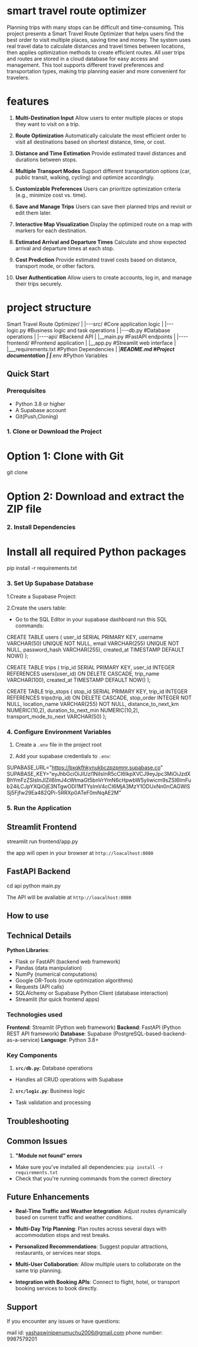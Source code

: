 # smart travel route optimizer

Planning trips with many stops can be difficult and time-consuming. This project presents a Smart Travel Route Optimizer that helps users find the best order to visit multiple places, saving time and money. The system uses real travel data to calculate distances and travel times between locations, then applies optimization methods to create efficient routes. All user trips and routes are stored in a cloud database for easy access and management. This tool supports different travel preferences and transportation types, making trip planning easier and more convenient for travelers.

# features

1. **Multi-Destination Input**
   Allow users to enter multiple places or stops they want to visit on a trip.

2. **Route Optimization**
   Automatically calculate the most efficient order to visit all destinations based on shortest distance, time, or cost.

3. **Distance and Time Estimation**
   Provide estimated travel distances and durations between stops.

4. **Multiple Transport Modes**
   Support different transportation options (car, public transit, walking, cycling) and optimize accordingly.

5. **Customizable Preferences**
   Users can prioritize optimization criteria (e.g., minimize cost vs. time).

6. **Save and Manage Trips**
   Users can save their planned trips and revisit or edit them later.

7. **Interactive Map Visualization**
   Display the optimized route on a map with markers for each destination.

8. **Estimated Arrival and Departure Times**
   Calculate and show expected arrival and departure times at each stop.

9. **Cost Prediction**
   Provide estimated travel costs based on distance, transport mode, or other factors.

10. **User Authentication**
    Allow users to create accounts, log in, and manage their trips securely.

# project structure

Smart Travel Route Optimizer/
|
|---src/           #Core application logic
|    |---logic.py  #Business logic and task
operations
|   |---db.py      #Database operations
|
|----api/          #Backend API
|    |__main.py    #FastAPI endpoints
|
|----frontend/     #Frontend application
|     |__app.py    #Streamlit web interface
|
|___requirements.txt   #Python Dependencies
|
|___README.md          #Project documentation
|
|___.env               #Python Variables


## Quick Start

### Prerequisites

- Python 3.8 or higher
- A Supabase account
- Git(Push,Cloning)

### 1. Clone or Download the Project 

# Option 1: Clone with Git
git clone <repository url>

# Option 2: Download and extract the ZIP file

### 2. Install Dependencies

# Install all required Python packages
pip install -r requirements.txt

### 3. Set Up Supabase Database

1.Create a Supabase Project:

2.Create the users table:

- Go to the SQL Editor in your supabase dashboard run this SQL commands:

CREATE TABLE users (
    user_id SERIAL PRIMARY KEY,
    username VARCHAR(50) UNIQUE NOT NULL,
    email VARCHAR(255) UNIQUE NOT NULL,
    password_hash VARCHAR(255),
    created_at TIMESTAMP DEFAULT NOW()
);

CREATE TABLE trips (
    trip_id SERIAL PRIMARY KEY,
    user_id INTEGER REFERENCES users(user_id) ON DELETE CASCADE,
    trip_name VARCHAR(100),
    created_at TIMESTAMP DEFAULT NOW()
);

CREATE TABLE trip_stops (
    stop_id SERIAL PRIMARY KEY,
    trip_id INTEGER REFERENCES trips(trip_id) ON DELETE CASCADE,
    stop_order INTEGER NOT NULL,
    location_name VARCHAR(255) NOT NULL,
    distance_to_next_km NUMERIC(10,2),
    duration_to_next_min NUMERIC(10,2),
    transport_mode_to_next VARCHAR(50)
);


### 4. Configure Environment Variables

1. Create a `.env` file in the project root

2. Add your supabase credentials to `.env`:

SUPABASE_URL="https://bxqkfhkynukbczpzpmnr.supabase.co"
SUPABASE_KEY="eyJhbGciOiJIUzI1NiIsInR5cCI6IkpXVCJ9eyJpc3MiOiJzdXBhYmFzZSIsInJlZiI6ImJ4cWtmaGt5bnVrYmN6cHpwbW5yIiwicm9sZSI6ImFub24iLCJpYXQiOjE3NTgwODI1MTYsImV4cCI6MjA3MzY1ODUxNn0nCAGWlSSj5Fjfw29Ea482QPi-5RRXp0ATeF0mNqAE2M"

### 5. Run the Application

## Streamlit Frontend
streamlit run frontend/app.py

the app will open in your browser at `http://loacalhost:8080`

## FastAPI Backend

cd api
python main.py

The API will be avaliable at `http://loacalhost:8080`

## How to use

## Technical Details

**Python Libraries**:
- Flask or FastAPI (backend web framework)
- Pandas (data manipulation)
- NumPy (numerical computations)
- Google OR-Tools (route optimization algorithms)
- Requests (API calls)
- SQLAlchemy or Supabase Python Client (database interaction)
- Streamlit (for quick frontend apps)

### Technologies used

**Frontend**: Streamlit (Python web framework)
**Backend**: FastAPI (Python REST API framework)
**Database**: Supabase (PostgreSQL-based-backend-as-a-service)
**Language**: Python 3.8+

### Key Components

1. **`src/db.py`**: Database operations 
- Handles all CRUD operations with Supabase

2. **`src/logic.py`**: Business logic 
- Task validation and processing

## Troubleshooting

## Common Issues

1. **"Module not found" errors**
- Make sure you've installed all dependencies: `pip install -r requirements.txt`
- Check that you're running commands from the correct directory

## Future Enhancements

- **Real-Time Traffic and Weather Integration**:
Adjust routes dynamically based on current traffic and weather conditions.

- **Multi-Day Trip Planning**:
Plan routes across several days with accommodation stops and rest breaks.

- **Personalized Recommendations**:
Suggest popular attractions, restaurants, or services near stops.

- **Multi-User Collaboration**:
Allow multiple users to collaborate on the same trip planning.

- **Integration with Booking APIs**:
Connect to flight, hotel, or transport booking services to book directly.

## Support

If you encounter any issues or have questions:

mail id: yashaswinipenumuchu2006@gmail.com
phone number: 9987579201





